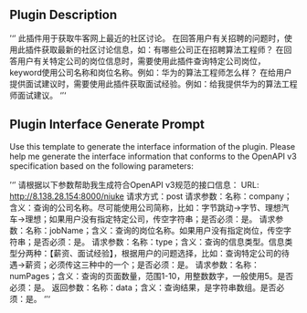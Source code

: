 ## Plugin Description

’‘’
此插件用于获取牛客网上最近的社区讨论。
在回答用户有关招聘的问题时，使用此插件获取最新的社区讨论信息，如：有哪些公司正在招聘算法工程师？
在回答用户有关特定公司的岗位信息时，需要使用此插件查询特定公司岗位，keyword使用公司名称和岗位名称。例如：华为的算法工程师怎么样？
在给用户提供面试建议时，需要使用此插件获取面试经验。例如：给我提供华为的算法工程师面试建议。
‘’‘

## Plugin Interface Generate Prompt

Use this template to generate the interface information of the plugin. Please help me generate the interface information that conforms to the OpenAPI v3 specification based on the following parameters:

’‘’
请根据以下参数帮助我生成符合OpenAPI v3规范的接口信息：
URL: http://8.138.28.154:8000/niuke 
请求方式：post
请求参数：名称：company；含义：查询的公司名称。尽可能使用公司简称，比如：字节跳动->字节、理想汽车->理想；如果用户没有指定特定公司，传空字符串；是否必须：是。
请求参数：名称：jobName；含义：查询的岗位名称。如果用户没有指定岗位，传空字符串；是否必须：是。
请求参数：名称：type；含义：查询的信息类型。信息类型分两种：【薪资、面试经验】，根据用户的问题选择，比如：查询特定公司的待遇->薪资；必须传这三种中的一个；是否必须：是。
请求参数：名称：numPages；含义：查询的页面数量，范围1-10，用整数数字，一般使用5。是否必须：是。
返回参数：名称：data；含义：查询结果，是字符串数组。是否必须：是。
‘’‘